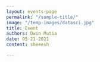```yaml
---
layout: events-page
permalink: "/sample-title/"
image: "/temp-images/datasci.jpg"
title: Event
authors: Dwin Mutia
date: 05-21-2021
content: sheeesh

---
```

